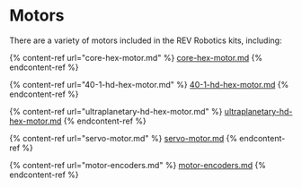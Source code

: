 # Motors

There are a variety of motors included in the REV Robotics kits, including:

{% content-ref url="core-hex-motor.md" %}
[core-hex-motor.md](core-hex-motor.md)
{% endcontent-ref %}

{% content-ref url="40-1-hd-hex-motor.md" %}
[40-1-hd-hex-motor.md](40-1-hd-hex-motor.md)
{% endcontent-ref %}

{% content-ref url="ultraplanetary-hd-hex-motor.md" %}
[ultraplanetary-hd-hex-motor.md](ultraplanetary-hd-hex-motor.md)
{% endcontent-ref %}

{% content-ref url="servo-motor.md" %}
[servo-motor.md](servo-motor.md)
{% endcontent-ref %}

{% content-ref url="motor-encoders.md" %}
[motor-encoders.md](motor-encoders.md)
{% endcontent-ref %}
